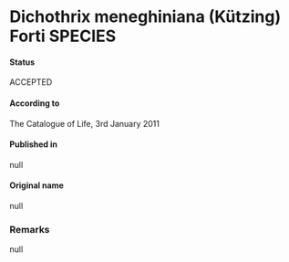 Dichothrix meneghiniana (Kützing) Forti SPECIES
=======

#### Status
ACCEPTED

#### According to
The Catalogue of Life, 3rd January 2011

#### Published in
null

#### Original name
null

### Remarks
null